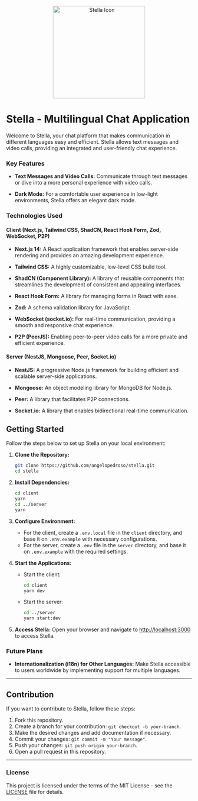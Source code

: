 
<p align="center">
  <img src="https://i.ibb.co/rsP200t/stella.png" alt="Stella Icon" width="250" height="250">
</p>

# Stella - Multilingual Chat Application

Welcome to Stella, your chat platform that makes communication in different languages easy and efficient. Stella allows text messages and video calls, providing an integrated and user-friendly chat experience.

### Key Features

- **Text Messages and Video Calls:** Communicate through text messages or dive into a more personal experience with video calls.

- **Dark Mode:** For a comfortable user experience in low-light environments, Stella offers an elegant dark mode.

### Technologies Used

#### Client (Next.js, Tailwind CSS, ShadCN, React Hook Form, Zod, WebSocket, P2P)

- **Next.js 14:** A React application framework that enables server-side rendering and provides an amazing development experience.

- **Tailwind CSS:** A highly customizable, low-level CSS build tool.

- **ShadCN (Component Library):** A library of reusable components that streamlines the development of consistent and appealing interfaces.

- **React Hook Form:** A library for managing forms in React with ease.

- **Zod:** A schema validation library for JavaScript.

- **WebSocket (socket.io):** For real-time communication, providing a smooth and responsive chat experience.

- **P2P (PeerJS):** Enabling peer-to-peer video calls for a more private and efficient experience.

#### Server (NestJS, Mongoose, Peer, Socket.io)

- **NestJS:** A progressive Node.js framework for building efficient and scalable server-side applications.

- **Mongoose:** An object modeling library for MongoDB for Node.js.

- **Peer:** A library that facilitates P2P connections.

- **Socket.io:** A library that enables bidirectional real-time communication.

## Getting Started

Follow the steps below to set up Stella on your local environment:

1. **Clone the Repository:**

   ```bash
   git clone https://github.com/angelopedroso/stella.git
   cd stella
   ```

2. **Install Dependencies:**

   ```bash
   cd client
   yarn
   cd ../server
   yarn
   ```

3. **Configure Environment:**
   - For the client, create a `.env.local` file in the `client` directory, and base it on `.env.example` with necessary configurations.
   - For the server, create a `.env` file in the `server` directory, and base it on `.env.example` with the required settings.

4. **Start the Applications:**
   - Start the client:

     ```bash
     cd client
     yarn dev
     ```

   - Start the server:

     ```bash
     cd ../server
     yarn start:dev
     ```

5. **Access Stella:**
   Open your browser and navigate to [http://localhost:3000](http://localhost:3000) to access Stella.

### Future Plans

- **Internationalization (i18n) for Other Languages:** Make Stella accessible to users worldwide by implementing support for multiple languages.

---

## Contribution

If you want to contribute to Stella, follow these steps:

1. Fork this repository.
2. Create a branch for your contribution: `git checkout -b your-branch`.
3. Make the desired changes and add documentation if necessary.
4. Commit your changes: `git commit -m "Your message"`.
5. Push your changes: `git push origin your-branch`.
6. Open a pull request in this repository.

---

### License

This project is licensed under the terms of the MIT License - see the [LICENSE](./LICENSE) file for details.
